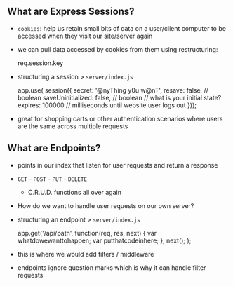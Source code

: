 ## What are Express Sessions?
- `cookies`: help us retain small bits of data on a user/client computer to be accessed when they visit our site/server again

- we can pull data accessed by cookies from them using restructuring:

    req.session.key

- structuring a session > `server/index.js`

    app.use( session({
        secret: '@nyThing y0u w@nT',
        resave: false, // boolean
        saveUninitialized: false, // boolean // what is your initial state?
        expires: 100000 // milliseconds until website user logs out
    }));

- great for shopping carts or other authentication scenarios where users are the same across multiple requests 

## What are Endpoints?
- points in our index that listen for user requests and return a response

- `GET` - `POST` - `PUT` - `DELETE`
    - C.R.U.D. functions all over again

- How do we want to handle user requests on our own server?

- structuring an endpoint > `server/index.js`

    app.get('/api/path', function(req, res, next) {
        var whatdowewanttohappen;
        var putthatcodeinhere;
    }, next(); );

- this is where we would add filters / middleware
- endpoints ignore question marks which is why it can handle filter requests 
